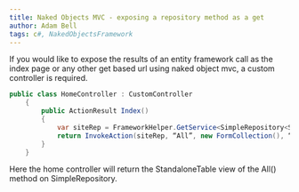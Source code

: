 ```yaml
---
title: Naked Objects MVC - exposing a repository method as a get
author: Adam Bell
tags: c#, NakedObjectsFramework
---
```

If you would like to expose the results of an entity framework call as the index page or any other get based url using naked object mvc, a custom controller is required.
<!--more-->
``` csharp
public class HomeController : CustomController
    {
        public ActionResult Index()
        {
            var siteRep = FrameworkHelper.GetService<SimpleRepository<Site>>();
            return InvokeAction(siteRep, “All”, new FormCollection(), “”, “StandaloneTable”);
        }
    }
```
Here the home controller will return the StandaloneTable view of the All() method on SimpleRepository<Site>.
